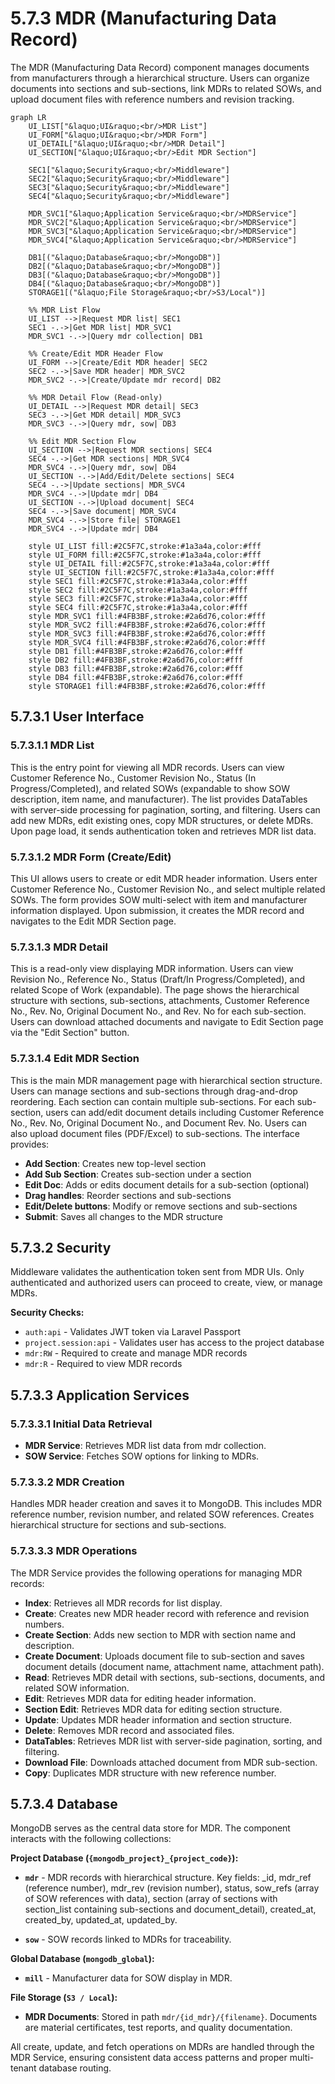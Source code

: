 # 5.7.3 MDR (Manufacturing Data Record)

The MDR (Manufacturing Data Record) component manages documents from manufacturers through a hierarchical structure. Users can organize documents into sections and sub-sections, link MDRs to related SOWs, and upload document files with reference numbers and revision tracking.

```mermaid
graph LR
    UI_LIST["&laquo;UI&raquo;<br/>MDR List"]
    UI_FORM["&laquo;UI&raquo;<br/>MDR Form"]
    UI_DETAIL["&laquo;UI&raquo;<br/>MDR Detail"]
    UI_SECTION["&laquo;UI&raquo;<br/>Edit MDR Section"]

    SEC1["&laquo;Security&raquo;<br/>Middleware"]
    SEC2["&laquo;Security&raquo;<br/>Middleware"]
    SEC3["&laquo;Security&raquo;<br/>Middleware"]
    SEC4["&laquo;Security&raquo;<br/>Middleware"]

    MDR_SVC1["&laquo;Application Service&raquo;<br/>MDRService"]
    MDR_SVC2["&laquo;Application Service&raquo;<br/>MDRService"]
    MDR_SVC3["&laquo;Application Service&raquo;<br/>MDRService"]
    MDR_SVC4["&laquo;Application Service&raquo;<br/>MDRService"]

    DB1[("&laquo;Database&raquo;<br/>MongoDB")]
    DB2[("&laquo;Database&raquo;<br/>MongoDB")]
    DB3[("&laquo;Database&raquo;<br/>MongoDB")]
    DB4[("&laquo;Database&raquo;<br/>MongoDB")]
    STORAGE1[("&laquo;File Storage&raquo;<br/>S3/Local")]

    %% MDR List Flow
    UI_LIST -->|Request MDR list| SEC1
    SEC1 -.->|Get MDR list| MDR_SVC1
    MDR_SVC1 -.->|Query mdr collection| DB1

    %% Create/Edit MDR Header Flow
    UI_FORM -->|Create/Edit MDR header| SEC2
    SEC2 -.->|Save MDR header| MDR_SVC2
    MDR_SVC2 -.->|Create/Update mdr record| DB2

    %% MDR Detail Flow (Read-only)
    UI_DETAIL -->|Request MDR detail| SEC3
    SEC3 -.->|Get MDR detail| MDR_SVC3
    MDR_SVC3 -.->|Query mdr, sow| DB3

    %% Edit MDR Section Flow
    UI_SECTION -->|Request MDR sections| SEC4
    SEC4 -.->|Get MDR sections| MDR_SVC4
    MDR_SVC4 -.->|Query mdr, sow| DB4
    UI_SECTION -.->|Add/Edit/Delete sections| SEC4
    SEC4 -.->|Update sections| MDR_SVC4
    MDR_SVC4 -.->|Update mdr| DB4
    UI_SECTION -.->|Upload document| SEC4
    SEC4 -.->|Save document| MDR_SVC4
    MDR_SVC4 -.->|Store file| STORAGE1
    MDR_SVC4 -.->|Update mdr| DB4

    style UI_LIST fill:#2C5F7C,stroke:#1a3a4a,color:#fff
    style UI_FORM fill:#2C5F7C,stroke:#1a3a4a,color:#fff
    style UI_DETAIL fill:#2C5F7C,stroke:#1a3a4a,color:#fff
    style UI_SECTION fill:#2C5F7C,stroke:#1a3a4a,color:#fff
    style SEC1 fill:#2C5F7C,stroke:#1a3a4a,color:#fff
    style SEC2 fill:#2C5F7C,stroke:#1a3a4a,color:#fff
    style SEC3 fill:#2C5F7C,stroke:#1a3a4a,color:#fff
    style SEC4 fill:#2C5F7C,stroke:#1a3a4a,color:#fff
    style MDR_SVC1 fill:#4FB3BF,stroke:#2a6d76,color:#fff
    style MDR_SVC2 fill:#4FB3BF,stroke:#2a6d76,color:#fff
    style MDR_SVC3 fill:#4FB3BF,stroke:#2a6d76,color:#fff
    style MDR_SVC4 fill:#4FB3BF,stroke:#2a6d76,color:#fff
    style DB1 fill:#4FB3BF,stroke:#2a6d76,color:#fff
    style DB2 fill:#4FB3BF,stroke:#2a6d76,color:#fff
    style DB3 fill:#4FB3BF,stroke:#2a6d76,color:#fff
    style DB4 fill:#4FB3BF,stroke:#2a6d76,color:#fff
    style STORAGE1 fill:#4FB3BF,stroke:#2a6d76,color:#fff
```

## 5.7.3.1 User Interface

### 5.7.3.1.1 MDR List

This is the entry point for viewing all MDR records. Users can view Customer Reference No., Customer Revision No., Status (In Progress/Completed), and related SOWs (expandable to show SOW description, item name, and manufacturer). The list provides DataTables with server-side processing for pagination, sorting, and filtering. Users can add new MDRs, edit existing ones, copy MDR structures, or delete MDRs. Upon page load, it sends authentication token and retrieves MDR list data.

### 5.7.3.1.2 MDR Form (Create/Edit)

This UI allows users to create or edit MDR header information. Users enter Customer Reference No., Customer Revision No., and select multiple related SOWs. The form provides SOW multi-select with item and manufacturer information displayed. Upon submission, it creates the MDR record and navigates to the Edit MDR Section page.

### 5.7.3.1.3 MDR Detail

This is a read-only view displaying MDR information. Users can view Revision No., Reference No., Status (Draft/In Progress/Completed), and related Scope of Work (expandable). The page shows the hierarchical structure with sections, sub-sections, attachments, Customer Reference No., Rev. No, Original Document No., and Rev. No for each sub-section. Users can download attached documents and navigate to Edit Section page via the "Edit Section" button.

### 5.7.3.1.4 Edit MDR Section

This is the main MDR management page with hierarchical section structure. Users can manage sections and sub-sections through drag-and-drop reordering. Each section can contain multiple sub-sections. For each sub-section, users can add/edit document details including Customer Reference No., Rev. No, Original Document No., and Document Rev. No. Users can also upload document files (PDF/Excel) to sub-sections. The interface provides:
- **Add Section**: Creates new top-level section
- **Add Sub Section**: Creates sub-section under a section
- **Edit Doc**: Adds or edits document details for a sub-section (optional)
- **Drag handles**: Reorder sections and sub-sections
- **Edit/Delete buttons**: Modify or remove sections and sub-sections
- **Submit**: Saves all changes to the MDR structure

## 5.7.3.2 Security

Middleware validates the authentication token sent from MDR UIs. Only authenticated and authorized users can proceed to create, view, or manage MDRs.

**Security Checks:**
- `auth:api` - Validates JWT token via Laravel Passport
- `project.session:api` - Validates user has access to the project database
- `mdr:RW` - Required to create and manage MDR records
- `mdr:R` - Required to view MDR records

## 5.7.3.3 Application Services

### 5.7.3.3.1 Initial Data Retrieval

- **MDR Service**: Retrieves MDR list data from mdr collection.
- **SOW Service**: Fetches SOW options for linking to MDRs.

### 5.7.3.3.2 MDR Creation

Handles MDR header creation and saves it to MongoDB. This includes MDR reference number, revision number, and related SOW references. Creates hierarchical structure for sections and sub-sections.

### 5.7.3.3.3 MDR Operations

The MDR Service provides the following operations for managing MDR records:

- **Index**: Retrieves all MDR records for list display.
- **Create**: Creates new MDR header record with reference and revision numbers.
- **Create Section**: Adds new section to MDR with section name and description.
- **Create Document**: Uploads document file to sub-section and saves document details (document name, attachment name, attachment path).
- **Read**: Retrieves MDR detail with sections, sub-sections, documents, and related SOW information.
- **Edit**: Retrieves MDR data for editing header information.
- **Section Edit**: Retrieves MDR data for editing section structure.
- **Update**: Updates MDR header information and section structure.
- **Delete**: Removes MDR record and associated files.
- **DataTables**: Retrieves MDR list with server-side pagination, sorting, and filtering.
- **Download File**: Downloads attached document from MDR sub-section.
- **Copy**: Duplicates MDR structure with new reference number.

## 5.7.3.4 Database

MongoDB serves as the central data store for MDR. The component interacts with the following collections:

**Project Database (`{mongodb_project}_{project_code}`):**

- **`mdr`** - MDR records with hierarchical structure. Key fields: _id, mdr_ref (reference number), mdr_rev (revision number), status, sow_refs (array of SOW references with data), section (array of sections with section_list containing sub-sections and document_detail), created_at, created_by, updated_at, updated_by.

- **`sow`** - SOW records linked to MDRs for traceability.

**Global Database (`mongodb_global`):**

- **`mill`** - Manufacturer data for SOW display in MDR.

**File Storage (`S3 / Local`):**

- **MDR Documents**: Stored in path `mdr/{id_mdr}/{filename}`. Documents are material certificates, test reports, and quality documentation.

All create, update, and fetch operations on MDRs are handled through the MDR Service, ensuring consistent data access patterns and proper multi-tenant database routing.
